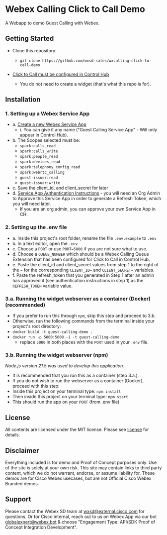 # Webex Calling Click to Call Demo

A Webapp to demo Guest Calling with Webex.

<!-- ## Demo -->
<!--[![Vidcast Overview](https://github.com/wxsd-sales/custom-pmr-pin/assets/19175490/4861e7cd-7478-49cf-bada-223b30810691)](https://app.vidcast.io/share/3f264756-563a-4294-82f7-193643932fb3)-->


## Getting Started

- Clone this repository:
  - ```git clone https://github.com/wxsd-sales/wxcalling-click-to-call-demo```

- [Click to Call must be configured in Control Hub](https://help.webex.com/en-us/article/ndzk21eb/Enable-customers-to-reach-your-organization-using-browser-based-click-to-call?_gl=1*1d1snt7*_gcl_au*NDI2OTEwODc1LjE3NDI4MzQ4ODAuMzYyNjU5MDUwLjE3NDM3MDQ3ODIuMTc0MzcwNDc4MQ..#configure_click-to-call)
  - You do not need to create a widget (that's what this repo is for).

## Installation

### 1. Setting up a Webex Service App

* a. [Create a new Webex Service App](https://developer.webex.com/my-apps/new)
  * i. You can give it any name ("Guest Calling Service App" - Will only appear in Control Hub).
* b. The Scopes selected must be:
  * ```spark:calls_read```
  * ```spark:calls_write```
  * ```spark:people_read```
  * ```spark:devices_read```
  * ```spark:telephony_config_read```
  * ```spark:webrtc_calling```
  * ```guest-issuer:read```
  * ```guest-issuer:write```
* c. Save the client_id, and client_secret for later
* d. [Service App Authentication Instructions](https://developer.webex.com/docs/service-apps) - you will need an Org Admin to Approve this Service App in order to generate a Refresh Token, which you will need later.
  * If you are an org admin, you can approve your own Service App in CH.


### 2. Setting up the .env file
- a. Inside this project's root folder, rename the file ```.env.example``` to ```.env```
- b. In a text editor, open the ```.env```
- c. Choose a ```PORT``` or use ```PORT=5000``` if you are not sure what to use.
- d. Choose a ```QUEUE_NUMBER``` which should be a Webex Calling Queue Extension that has been configured for Click to Call in Control Hub.
- e. Paste the client_id and client_secret values from step 1 to the right of the ```=``` for the corresponding ```CLIENT_ID=``` and ```CLIENT_SECRET=``` variables.
- f. Paste the refresh_token that you generated in Step 1 after an admin has approved it (see authentication instructions in step 1) as the ```REFRESH_TOKEN``` variable value.

### 3.a. Running the widget webserver as a container (Docker) (recommended)

- If you prefer to run this through ```npm```, skip this step and proceed to 3.b.
- Otherwise, run the following commands from the terminal inside your project's root directory:
- `docker build -t guest-calling-demo .`
- `docker run -p 5000:5000 -i -t guest-calling-demo`
  - replace `5000` in both places with the ```PORT``` used in your `.env` file.  

### 3.b. Running the widget webserver (npm)
_Node.js version 21.5 was used to develop this application._

- It is recommended that you run this as a container (step 3.a.).
- If you do not wish to run the webserver as a container (Docker), proceed with this step:
- Inside this project on your terminal type: `npm install`
- Then inside this project on your terminal type: `npm start`
- This should run the app on your ```PORT``` (from .env file)


## License

All contents are licensed under the MIT license. Please see [license](LICENSE) for details.

## Disclaimer

<!-- Keep the following here -->  
Everything included is for demo and Proof of Concept purposes only. Use of the site is solely at your own risk. This site may contain links to third party content, which we do not warrant, endorse, or assume liability for. These demos are for Cisco Webex usecases, but are not Official Cisco Webex Branded demos.
 
 
## Support

Please contact the Webex SD team at [wxsd@external.cisco.com](mailto:wxsd@external.cisco.com?subject=CCMeetingTransferWidget) for questions. Or for Cisco internal, reach out to us on Webex App via our bot globalexpert@webex.bot & choose "Engagement Type: API/SDK Proof of Concept Integration Development". 

